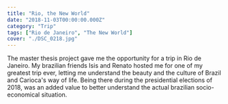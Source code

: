 ```yaml
---
title: "Rio, the New World"
date: "2018-11-03T00:00:00.000Z"
category: "Trip"
tags: ["Rio de Janeiro", "The New World"]
cover: "./DSC_0218.jpg"
---
```


The master thesis project gave me the opportunity for a trip in Rio de Janeiro.
My brazilian friends Isis and Renato hosted me for one of my greatest trip ever, letting me understand the beauty and the culture of Brazil and Carioca's way of life.
Being there during the presidential elections of 2018, was an added value to better understand the actual brazilian socio-economical situation.